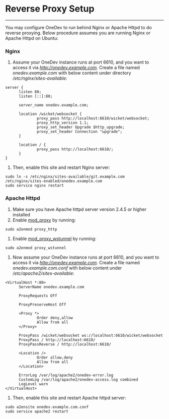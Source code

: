 # Reverse Proxy Setup
----------

You may configure OneDev to run behind Nginx or Apache Httpd to do reverse proxying. Below procedure assumes you are running Nginx or Apache Httpd on Ubuntu:

### Nginx

1. Assume your OneDev instance runs at port 6610, and you want to access it via _http://onedev.example.com_. Create a file named _onedev.example.com_ with below content under directory _/etc/nginx/sites-available_:
  ```
server {
        listen 80;
        listen [::]:80;

        server_name onedev.example.com;

        location /wicket/websocket {
                proxy_pass http://localhost:6610/wicket/websocket;
                proxy_http_version 1.1;
                proxy_set_header Upgrade $http_upgrade;
                proxy_set_header Connection "upgrade";
        }

        location / {
                proxy_pass http://localhost:6610/;
        }
}
```

1. Then, enable this site and restart Nginx server:
  ```
sudo ln -s /etc/nginx/sites-available/git.example.com /etc/nginx/sites-enabled/onedev.example.com
sudo service nginx restart
```

### Apache Httpd

1. Make sure you have Apache httpd server version 2.4.5 or higher installed
1. Enable [mod_proxy](http://httpd.apache.org/docs/2.4/mod/mod_proxy.html) by running:
  ```
  sudo a2enmod proxy_http
  ```
1. Enable [mod_proxy_wstunnel](http://httpd.apache.org/docs/2.4/mod/mod_proxy_wstunnel.html) by running:
  ```
  sudo a2enmod proxy_wstunnel
  ```
1. Now assume your OneDev instance runs at port 6610, and you want to access it via _http://onedev.example.com_. Create a file named _onedev.example.com.conf_ with below content under _/etc/apache2/sites-available_:
  ```
<VirtualHost *:80>
        ServerName onedev.example.com

        ProxyRequests Off

        ProxyPreserveHost Off

        <Proxy *>
                Order deny,allow
                Allow from all
        </Proxy>

        ProxyPass /wicket/websocket ws://localhost:6610/wicket/websocket
        ProxyPass / http://localhost:6610/
        ProxyPassReverse / http://localhost:6610/

        <Location />
                Order allow,deny
                Allow from all
        </Location>

        ErrorLog /var/log/apache2/onedev-error.log
        CustomLog /var/log/apache2/onedev-access.log combined
        LogLevel warn
</VirtualHost>
  ```
1. Then, enable this site and restart Apache httpd server:
  ```
sudo a2ensite onedev.example.com.conf
sudo service apache2 restart
```